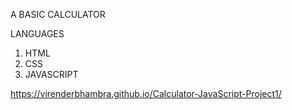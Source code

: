 A BASIC CALCULATOR

LANGUAGES
1. HTML
2. CSS
3. JAVASCRIPT

https://virenderbhambra.github.io/Calculator-JavaScript-Project1/
